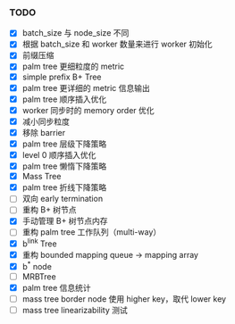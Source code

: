 ### TODO
- [x] batch_size 与 node_size 不同
- [x] 根据 batch_size 和 worker 数量来进行 worker 初始化
- [x] 前缀压缩
- [x] palm tree 更细粒度的 metric
- [x] simple prefix B+ Tree
- [x] palm tree 更详细的 metric 信息输出
- [x] palm tree 顺序插入优化
- [x] worker 同步时的 memory order 优化
- [x] 减小同步粒度
- [x] 移除 barrier
- [x] palm tree 层级下降策略
- [x] level 0 顺序插入优化
- [x] palm tree 懒惰下降策略
- [x] Mass Tree
- [x] palm tree 折线下降策略
- [ ] 双向 early termination
- [ ] 重构 B+ 树节点
- [x] 手动管理 B+ 树节点内存
- [ ] 重构 palm tree 工作队列（multi-way）
- [x] b<sup>link</sup> Tree
- [x] 重构 bounded mapping queue -> mapping array
- [x] b<sup>*</sup> node
- [ ] MRBTree
- [x] palm tree 信息统计
- [ ] mass tree border node 使用 higher key，取代 lower key
- [ ] mass tree linearizability 测试